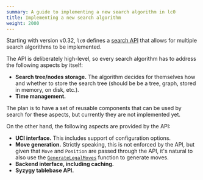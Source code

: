 ```yaml
---
summary: A guide to implementing a new search algorithm in lc0
title: Implementing a new search algorithm
weight: 2000
---
```


Starting with version v0.32, `lc0` defines a
[search API](https://github.com/LeelaChessZero/lc0/blob/master/src/search/search.h)
that allows for multiple search algorithms to be implemented.

The API is deliberately high-level, so every search algorithm has to address the
following aspects by itself:

* **Search tree/nodes storage.** The algorithm decides for themselves how and
  whether to store the search tree (should be be a tree, graph, stored in
  memory, on disk, etc.).
* **Time management.**

The plan is to have a set of reusable components that can be used by search for
these aspects, but currently they are not implemented yet.

On the other hand, the following aspects are provided by the API:

* **UCI interface.** This includes support of configuration options.
* **Move generation.** Strictly speaking, this is not enforced by the API, but
  given that `Move` and `Position` are passed through the API, it's natural to
  also use the
  [`GenerateLegalMoves`](https://github.com/LeelaChessZero/lc0/blob/e0bbc58b8f4698ae1196f7bebf64a2fbf13a21fe/src/chess/board.h#L102)
  function to generate moves.
* **Backend interface, including caching.**
* **Syzygy tablebase API.**
